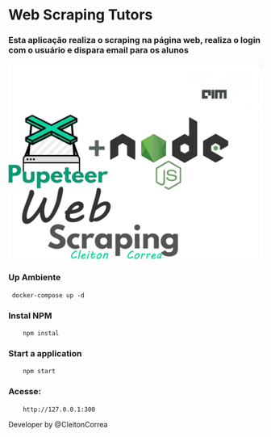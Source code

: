 # Web Scraping Tutors
### Esta aplicação realiza o scraping na página web, realiza o login com o usuário e dispara email para os alunos 

![Web Scraping](./public/images/Puppeteer.png)


### Up Ambiente

```
 docker-compose up -d
```
### Instal NPM
```
    npm instal
```
### Start a application

```
    npm start

```

### Acesse:

```
    http://127.0.0.1:300

```


Developer by @CleitonCorrea